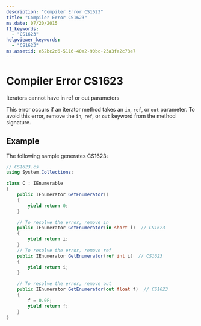 ```yaml
---
description: "Compiler Error CS1623"
title: "Compiler Error CS1623"
ms.date: 07/20/2015
f1_keywords: 
  - "CS1623"
helpviewer_keywords: 
  - "CS1623"
ms.assetid: e52bc2d6-5116-40a2-90bc-23a3fa2c73e7
---
```

# Compiler Error CS1623
Iterators cannot have in ref or out parameters  
  
 This error occurs if an iterator method takes an `in`, `ref`, or `out` parameter. To avoid this error, remove the `in`, `ref`, or `out` keyword from the method signature.  
  
## Example  
 The following sample generates CS1623:  
  
```csharp  
// CS1623.cs  
using System.Collections;

class C : IEnumerable
{
    public IEnumerator GetEnumerator()
    {
        yield return 0;
    }

    // To resolve the error, remove in  
    public IEnumerator GetEnumerator(in short i)  // CS1623  
    {
        yield return i;
    }
    // To resolve the error, remove ref  
    public IEnumerator GetEnumerator(ref int i)  // CS1623  
    {
        yield return i;
    }

    // To resolve the error, remove out  
    public IEnumerator GetEnumerator(out float f)  // CS1623  
    {
        f = 0.0F;
        yield return f;
    }
}
```
